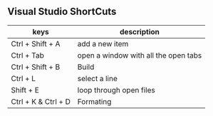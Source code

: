 ## Visual Studio ShortCuts

| keys | description |
| --- | --- |
| Ctrl + Shift + A | add a new item |
| Ctrl + Tab | open a window with all the open tabs |
| Ctrl + Shift + B | Build |
| Ctrl + L | select a line |
| Shift + E | loop through open files |
| Ctrl + K & Ctrl + D | Formating |
